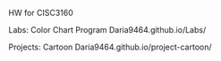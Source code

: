 HW for CISC3160

Labs: Color Chart Program
      Daria9464.github.io/Labs/

Projects: Cartoon
      Daria9464.github.io/project-cartoon/
